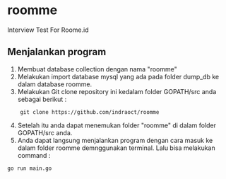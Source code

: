 # roomme
Interview Test For Roome.id

## Menjalankan program 
1. Membuat database collection dengan nama "roomme"
2. Melakukan import database mysql yang ada pada folder dump_db ke dalam database roomme.
3. Melakukan Git clone repository ini kedalam folder GOPATH/src anda sebagai berikut :

```text
    git clone https://github.com/indraoct/roomme
```
4. Setelah itu anda dapat menemukan folder "roomme" di dalam folder GOPATH/src anda.
5. Anda dapat langsung menjalankan program dengan cara masuk ke dalam folder roomme demnggunakan 
   terminal. Lalu bisa melakukan command :
```text
go run main.go
```   
